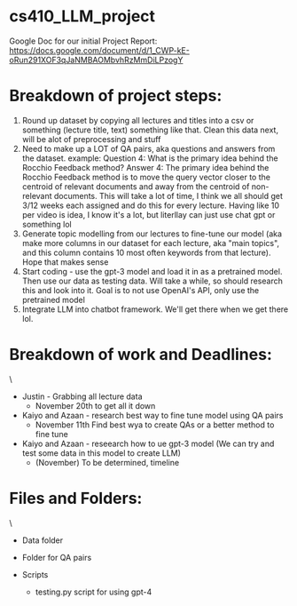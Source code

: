 # cs410_LLM_project

Google Doc for our initial Project Report: https://docs.google.com/document/d/1_CWP-kE-oRun291XOF3qJaNMBAOMbvhRzMmDiLPzogY

# Breakdown of project steps:

1. Round up dataset by copying all lectures and titles into a csv or something (lecture title, text) something like that. Clean this data next, will be alot of preprocessing and stuff
2. Need to make up a LOT of QA pairs, aka questions and answers from the dataset. example:
Question 4: What is the primary idea behind the Rocchio Feedback method?
Answer 4: The primary idea behind the Rocchio Feedback method is to move the query vector closer to the centroid of relevant documents and away from the centroid of non-relevant documents. 
This will take a lot of time, I think we all should get 3/12 weeks each assigned and do this for every lecture. Having like 10 per video is idea, I know it's a lot, but literllay can just use chat gpt or something lol
3. Generate topic modelling from our lectures to fine-tune our model (aka make more columns in our dataset for each lecture, aka "main topics", and this column contains 10 most often keywords from that lecture). Hope that makes sense
4.  Start coding - use the gpt-3 model and load it in as a pretrained model. Then use our data as testing data. Will take a while, so should research this and look into it. Goal is to not use OpenAI's API, only use the pretrained model
5. Integrate LLM into chatbot framework. We'll get there when we get there lol.

# Breakdown of work and Deadlines:
\\
* Justin - Grabbing all lecture data
  - November 20th to get all it down
* Kaiyo and Azaan - research best way to fine tune model using QA pairs
  - November 11th Find best wya to create QAs or a better method to fine tune
* Kaiyo and Azaan - reseearch how to ue gpt-3 model (We can try and test some data in this model to create LLM)
  - (November) To be determined, timeline

# Files and Folders:
\\

* Data folder

* Folder for QA pairs

* Scripts
  - testing.py script for using gpt-4

